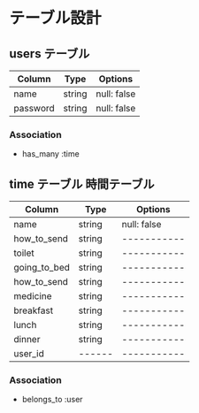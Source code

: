 # テーブル設計

## users テーブル

| Column   | Type   | Options     |
| -------- | ------ | ----------- |
| name     | string | null: false |
| password | string | null: false |


###   Association
 - has_many :time


## time テーブル 時間テーブル

| Column   | Type       | Options     |
| -------- | -----------| ----------- |
| name     | string     | null: false |
| how_to_send | string  | ----------- |
| toilet       | string | ----------- |
| going_to_bed | string | ----------- |
| how_to_send  | string | ----------- |
| medicine     | string | ----------- |
| breakfast    | string | ----------- |
| lunch        | string | ----------- |
| dinner       | string | ----------- |
| user_id | ------ | ----------- |

###   Association
- belongs_to :user